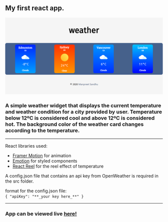 ## My first react app. 

![Demo Screenshot](weather.png)

### A simple weather widget that displays the current temperature and weather condition for a city provided by user. Temperature below 12ºC is considered cool and above 12ºC is considered hot. The background color of the weather card changes according to the temperature.
---
React libraries used:
- [Framer Motion](https://www.framer.com/motion/) for animation
- [Emotion](https://emotion.sh/docs/styled) for styled components
- [React Reel](https://www.npmjs.com/package/react-reel) for the reel effect of temperature

A config.json file that contains an api key from OpenWeather is required in the src folder.  

format for the config.json file:  
`{ "apiKey": "**_your key here_**" }`

---

### App can be viewed live [here!](https://thor.net.nait.ca/~msandhu1/weather/)
